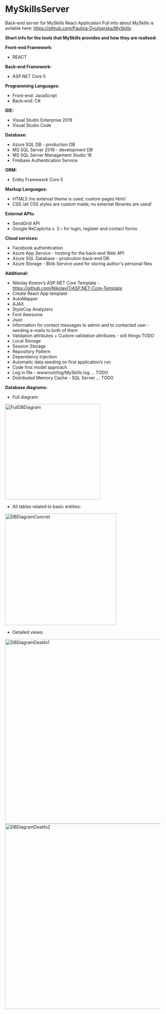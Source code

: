 # MySkillsServer
Back-end server for MySkills React Application
Full info about MySkills is avilable here:
https://github.com/Paulina-Dyulgerska/MySkills

<b>Short info for the tools that MySkills provides and how they are realised:</b>

<b>Front-end Framework: </b>
- REACT

<b>Back-end Framework: </b>
-	ASP.NET Core 5

<b>Programming Languages:</b>
-	Front-end: JavaScript
-	Back-end: C#

<b>IDE:</b> 
-	Visual Studio Enterprise 2019
-	Visual Studio Code

<b>Database:</b>
-	Azure SQL DB - production DB
-	MS SQL Server 2019 - development DB
-	MS SQL Server Management Studio 18
-	Firebase Authentication Service

<b>ORM:</b>
-	Entity Framework Core 5

<b>Markup Languages:</b>
-	HTML5 /no external theme is used; custom pages html/
-	CSS /all CSS styles are custom made; no external libraries are used/

<b>External APIs:</b>
-	SendGrid API
-	Google ReCaptcha v. 3 – for login, register and contact forms

<b>Cloud services:</b>
-	Facebook authentication
-	Azure App Service - hosting for the back-end Web API
-	Azure SQL Database - prodcution back-end DB
-	Azure Storage - Blob Service used for storing author's personal files

<b>Additional:</b>
-	Nikolay Kostov’s ASP.NET Core Template - https://github.com/NikolayIT/ASP.NET-Core-Template
- Create React App template
-	AutoMapper
-	AJAX
- StyleCop Analyzers
-	Font Awesome
-	Json
-	Information for contact messages to admin and to contacted user - sending e-mails to both of them
-	Validation attributes + Custom validation attributes - still things TODO
-	Local Storage
-	Session Storage
-	Repository Pattern
-	Dependency Injection
-	Automatic data seeding on first application’s run
-	Code first model approach
-	Log in file - wwwroot/log/MySkills.log ... TODO
-	Distributed Memory Cache - SQL Server ... TODO

<b>Database diagrams:</b>
-	Full diagram:

<img width="308" alt="FullDBDiagram" src="https://user-images.githubusercontent.com/54845614/133264423-68d2c1e1-c8af-41ab-8c9c-00487adc5222.png">


-	All tables related to basic entities:

<img width="360" alt="DBDiagramConcret" src="https://user-images.githubusercontent.com/54845614/133264524-c6315d65-f0a2-4bdd-a566-0a6556d903f6.png">
 

-	Detailed views:

<img width="595" alt="DBDiagramDeatils1" src="https://user-images.githubusercontent.com/54845614/133264567-3631722c-d8a3-4872-8873-a2d8c89340bb.png">

<img width="597" alt="DBDiagramDeatils2" src="https://user-images.githubusercontent.com/54845614/133264587-7f31cbbd-2a4e-46f9-93ec-8803b109803b.png">
